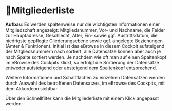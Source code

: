 ﻿---
order: 1000
---
# 📔Mitgliederliste

**Aufbau**: Es werden spaltenweise nur die wichtigsten Informationen einer Mitgliedschaft angezeigt: Mitgliedsnummer, Vor- und Nachname, die Felder zur Hauptadresse, Geschlecht, Alter, Ein- sowie ggf. Austrittsdatum, die niedrigste gepflegte Gliederungsebene sowie ggf. angelegte Beziehungen (Ämter & Funktionen). Initial ist das eBrowse in diesem Cockpit aufsteigend der Mitgliedsnummern nach sortiert, alle Datensätze können aber auch je nach Spalte sortiert werden. Je nachdem wie oft man auf einen Spaltenkopf im eBrowse des Cockpits klickt, so erfolgt die Sortierung der Datensätze entweder aufsteigend oder absteigend dem Spaltenkopf entsprechend.

Weitere Informationen und Schaltflächen zu einzelnen Datensätzen werden durch Auswahl des betroffenen Datensatzes, im eBrowse des Cockpits, mit dem Akkordeon sichtbar.

Über den Schnellfilter kann die Mitgliederliste mit einem Klick angepasst werden:

